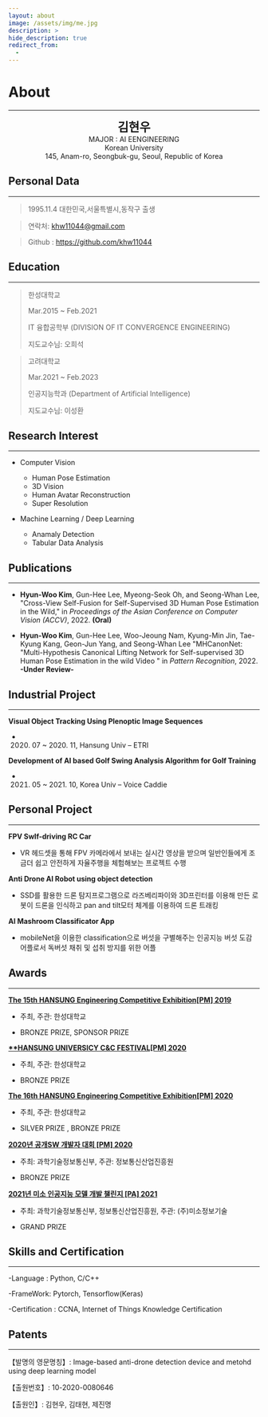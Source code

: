 ```yaml
---
layout: about
image: /assets/img/me.jpg
description: >
hide_description: true
redirect_from:
  -
---
```



# About

<!--author-->

* * *
<center>
<span style=
"font-size:170%;
font-weight:bold">
김현우
</span>
</center>

<center>MAJOR : AI EENGINEERING</center>

<center>Korean University</center>

<center>145, Anam-ro, Seongbuk-gu, Seoul, Republic of Korea</center>

## Personal Data
---
> 1995.11.4 대한민국,서울특별시,동작구 출생

> 연락처: khw11044@gmail.com

> Github : <a href="https://github.com/khw11044">https://github.com/khw11044</a>


## Education
---
> 한성대학교
>
> Mar.2015 ~ Feb.2021 
>
> IT 융합공학부 (DIVISION OF IT CONVERGENCE ENGINEERING)
> 
> 지도교수님: 오희석

> 고려대학교
>
> Mar.2021 ~ Feb.2023 
>
> 인공지능학과 (Department of Artificial Intelligence) 
> 
> 지도교수님: 이성환


## Research Interest
---

* Computer Vision
    + Human Pose Estimation
    + 3D Vision
    + Human Avatar Reconstruction
    + Super Resolution

* Machine Learning / Deep Learning
    + Anamaly Detection
    + Tabular Data Analysis

## Publications

---

* __Hyun-Woo Kim__, Gun-Hee Lee, Myeong-Seok Oh, and Seong-Whan Lee, "Cross-View Self-Fusion for Self-Supervised 3D Human Pose Estimation in the Wild," in _Proceedings of the Asian Conference on Computer Vision (ACCV)_, 2022. __(Oral)__

* __Hyun-Woo Kim__, Gun-Hee Lee, Woo-Jeoung Nam, Kyung-Min Jin, Tae-Kyung Kang, Geon-Jun Yang, and Seong-Whan Lee "MHCanonNet: "Multi-Hypothesis Canonical Lifting Network for Self-supervised 3D Human Pose Estimation in the wild Video " in _Pattern Recognition_, 2022. __-Under Review-__


## Industrial Project
---

**Visual Object Tracking Using Plenoptic Image Sequences**

- 2020. 07 ~ 2020. 11,  Hansung Univ – ETRI


**Development of AI based Golf Swing Analysis Algorithm for Golf Training**

- 2021. 05 ~ 2021. 10,  Korea Univ – Voice Caddie

## Personal Project
---

**FPV Swlf-driving RC Car**

* VR 헤드셋을 통해 FPV 카메라에서 보내는 실시간 영상을 받으며 일반인들에게 조금더 쉽고 안전하게 자율주행을 체험해보는 프로젝트 수행

**Anti Drone AI Robot using object detection**

* SSD를 활용한 드론 탐지프로그램으로 라즈베리파이와 3D프린터를 이용해 만든 로봇이 드론을 인식하고 pan and tilt모터 체계를 이용하여 드론 트래킹

**AI Mashroom Classificator App**

* mobileNet을 이용한 classification으로 버섯을 구별해주는 인공지능 버섯 도감 어플로서 독버섯 채취 및 섭취 방지를 위한 어플

## Awards
---

<u><strong><a href="https://www.youtube.com/watch?v=-ofj2vTvH0Q/">The 15th HANSUNG Engineering Competitive Exhibition[PM] 2019 </a></strong></u>

- 주최, 주관: 한성대학교

- BRONZE PRIZE, SPONSOR PRIZE

<u><strong><a href="https://www.youtube.com/watch?v=5rFu7Kv_DfY&t=362s">**HANSUNG UNIVERSICY C&C FESTIVAL[PM] 2020</a></strong></u>

- 주최, 주관: 한성대학교

- BRONZE PRIZE

<a herf="https://www.youtube.com/watch?v=Mn9Dx5xukcg&t=10s"><u><strong>The 16th HANSUNG Engineering Competitive Exhibition[PM] 2020</strong></u></a>

- 주최, 주관: 한성대학교

- SILVER PRIZE , BRONZE PRIZE

<a herf="https://www.youtube.com/watch?v=ah9MZQ0PjMI&t=60s"><u><strong>2020년 공개SW 개발자 대회 [PM] 2020</strong></u></a>

- 주최: 과학기술정보통신부, 주관: 정보통신산업진흥원

- BRONZE PRIZE

<a herf="https://www.mbn.co.kr/news/economy/4668445"><u><strong>2021년 미소 인공지능 모델 개발 챌린지 [PA] 2021</strong></u></a>

- 주최: 과학기술정보통신부, 정보통신산업진흥원, 주관: (주)미소정보기술

- GRAND PRIZE



## Skills and Certification
---
-Language : Python, C/C++

-FrameWork: Pytorch, Tensorflow(Keras)

-Certification : CCNA, Internet of Things Knowledge Certification

## Patents
---
【발명의 영문명칭】: Image-based anti-drone detection device and metohd using deep learning model

【출원번호】: 10-2020-0080646

【출원인】: 김현우, 김태현, 제진명
